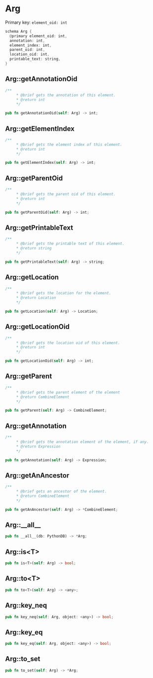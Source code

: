 # Arg

Primary key: `element_oid: int`

```rust
schema Arg {
  @primary element_oid: int,
  annotation: int,
  element_index: int,
  parent_oid: int,
  location_oid: int,
  printable_text: string,
}
```
## Arg::getAnnotationOid

```rust
/**
     * @brief gets the annotation of this element.
     * @return int
     */
```
```rust
pub fn getAnnotationOid(self: Arg) -> int;
```
## Arg::getElementIndex

```rust
/**
     * @brief gets the element index of this element.
     * @return int
     */
```
```rust
pub fn getElementIndex(self: Arg) -> int;
```
## Arg::getParentOid

```rust
/**
     * @brief gets the parent oid of this element.
     * @return int
     */
```
```rust
pub fn getParentOid(self: Arg) -> int;
```
## Arg::getPrintableText

```rust
/**
     * @brief gets the printable text of this element.
     * @return string
     */
```
```rust
pub fn getPrintableText(self: Arg) -> string;
```
## Arg::getLocation

```rust
/**
     * @brief gets the location for the element.
     * @return Location
     */
```
```rust
pub fn getLocation(self: Arg) -> Location;
```
## Arg::getLocationOid

```rust
/**
     * @brief gets the location oid of this element.
     * @return int
     */
```
```rust
pub fn getLocationOid(self: Arg) -> int;
```
## Arg::getParent

```rust
/**
     * @brief gets the parent element of the element
     * @return CombineElement 
     */
```
```rust
pub fn getParent(self: Arg) -> CombineElement;
```
## Arg::getAnnotation

```rust
/**
     * @brief gets the annotation element of the element, if any.
     * @return Expression 
     */
```
```rust
pub fn getAnnotation(self: Arg) -> Expression;
```
## Arg::getAnAncestor

```rust
/**
     * @brief gets an ancestor of the element.
     * @return CombineElement 
     */
```
```rust
pub fn getAnAncestor(self: Arg) -> *CombineElement;
```
## Arg::\_\_all\_\_

```rust
pub fn __all__(db: PythonDB) -> *Arg;
```
## Arg::is\<T\>

```rust
pub fn is<T>(self: Arg) -> bool;
```
## Arg::to\<T\>

```rust
pub fn to<T>(self: Arg) -> <any>;
```
## Arg::key\_neq

```rust
pub fn key_neq(self: Arg, object: <any>) -> bool;
```
## Arg::key\_eq

```rust
pub fn key_eq(self: Arg, object: <any>) -> bool;
```
## Arg::to\_set

```rust
pub fn to_set(self: Arg) -> *Arg;
```
